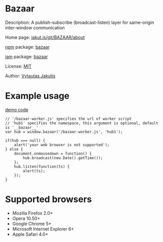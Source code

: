# Bazaar

Description: A publish-subscribe (broadcast-listen) layer for same-origin inter-window communication

Home page: [jakut.is/git/BAZAAR/about](https://jakut.is/git/BAZAAR/about/)

[npm](https://npmjs.org) package: [bazaar](https://npmjs.org/package/bazaar)

[jam](http://jamjs.org) package: [bazaar](http://jamjs.org/packages/#/details/bazaar)

License: [MIT](https://jakut.is/git/BAZAAR/plain/LICENSE)

Author: [Vytautas Jakutis](https://jakut.is)

# Example usage

[demo code](https://jakut.is/demos/bazaar/)

    // '/bazaar-worker.js' specifies the url of worker script
    // 'hub1' specifies the namespace, this argument is optional, default is '__bazaar__'
    var hub = window.bazaar('/bazaar-worker.js', 'hub1');

    if(hub === null) {
        alert('your web browser is not supported');
    } else {
        document.onmousedown = function() {
            hub.broadcast(new Date().getTime());
        };
        hub.listen(function(ts) {
            alert(ts);
        });
    }


# Supported browsers

  - Mozilla Firefox 2.0+
  - Opera 10.50+
  - Google Chrome 5+
  - Microsoft Internet Explorer 6+
  - Apple Safari 4.0+
